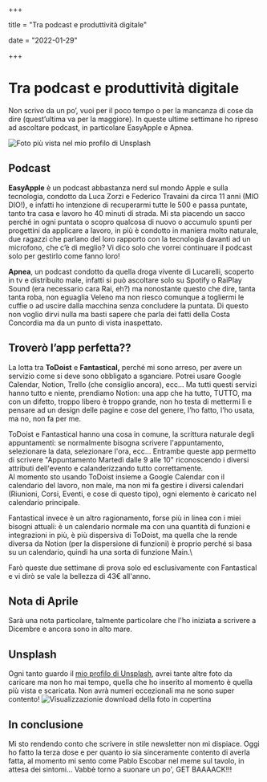 +++

title = "Tra podcast e produttività digitale"

date = "2022-01-29"

+++
# Tra podcast e produttività digitale

Non scrivo da un po’, vuoi per il poco tempo o per la mancanza di cose da dire (quest’ultima va per la maggiore). 
In queste ultime settimane ho ripreso ad ascoltare podcast, in particolare EasyApple e Apnea.

![Foto più vista nel mio profilo di Unsplash](https://res.cloudinary.com/presobene/image/upload/v1643455887/antonio-scalogna-NGrocVqf95U-unsplash_vxcvnj.jpg)

## Podcast
**EasyApple** è un podcast abbastanza nerd sul mondo Apple e sulla tecnologia, condotto da Luca Zorzi e Federico Travaini da circa 11 anni (MIO DIO!), e infatti ho intenzione di recuperarmi tutte le 500 e passa puntate, tanto tra casa e lavoro ho 40 minuti di strada. Mi sta piacendo un sacco perché in ogni puntata o scopro qualcosa di nuovo o accumulo spunti per progettini da applicare a lavoro, in più è condotto in maniera molto naturale, due ragazzi che parlano del loro rapporto con la tecnologia davanti ad un microfono, che c’è di meglio? Vi dico solo che vorrei continuare il podcast solo per gestirlo come fanno loro! 

**Apnea**, un podcast condotto da quella droga vivente di Lucarelli, scoperto in tv e distribuito male, infatti si può ascoltare solo su Spotify o RaiPlay Sound (era necessario cara Rai, eh?) ma nonostante questo che dire, tanta tanta roba, non eguaglia Veleno ma non riesco comunque a togliermi le cuffie o ad uscire dalla macchina senza concludere la puntata. Di questo non voglio dirvi nulla ma basti sapere che parla dei fatti della Costa Concordia ma da un punto di vista inaspettato.

## Troverò l’app perfetta??
La lotta tra **ToDoist** e **Fantastical,** perché mi sono arreso, per avere un servizio come si deve sono obbligato a sganciare. Potrei usare Google Calendar, Notion, Trello (che consiglio ancora), ecc… Ma tutti questi servizi hanno tutto e niente, prendiamo Notion: una app che ha tutto, TUTTO, ma con un difetto, troppo libero è troppo grande, non ho testa di mettermi lì e pensare ad un design delle pagine e cose del genere, l’ho fatto, l’ho usata, ma no, non fa per me. 

ToDoist e Fantastical hanno una cosa in comune, la scrittura naturale degli appuntamenti: se normalmente bisogna scrivere l'appuntamento, selezionare la data, selezionare l'ora, ecc… Entrambe queste app permetto di scrivere "Appuntamento Martedì dalle 9 alle 10" riconoscendo i diversi attributi dell'evento e calanderizzando tutto correttamente.\
Al momento sto usando ToDoist insieme a Google Calendar con il calendario del lavoro, non male, ma non mi fa gestire i diversi calendari (Riunioni, Corsi, Eventi, e cose di questo tipo), ogni elemento è caricato nel calendario principale.

Fantastical invece è un altro ragionamento, forse più in linea con i miei bisogni attuali: è un calendario normale ma con una quantità di funzioni e integrazioni in più, è più dispersiva di ToDoist, ma quella che la rende diversa da Notion (per la dispersione di funzioni) è proprio perché si basa su un calendario, quindi ha una sorta di funzione Main.\

Farò queste due settimane di prova solo ed esclusivamente con Fantastical e vi dirò se vale la bellezza di 43€ all'anno.

## Nota di Aprile
Sarà una nota particolare, talmente particolare che l'ho iniziata a scrivere a Dicembre e ancora sono in alto mare.

## Unsplash
Ogni tanto guardo il [mio profilo di Unsplash](https://unsplash.com/@antonioas/), avrei tante altre foto da caricare ma non ho mai tempo, quella che ho inserito al momento è quella più vista e scaricata. Non avrà numeri eccezionali ma ne sono super contento!
![Visualizzazionie download della foto in copertina](https://res.cloudinary.com/presobene/image/upload/v1643465591/Screenshot_2022-01-29_at_15.13.05_hviglz.png)

## In conclusione
Mi sto rendendo conto che scrivere in stile newsletter non mi dispiace. 
Oggi ho fatto la terza dose e per quanto io sia sinceramente contento di averla fatta, al momento mi sento come Pablo Escobar nel meme sul tavolo, in attesa dei sintomi…
Vabbè torno a suonare un po', GET BAAAACK!!! 

